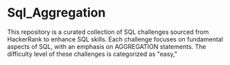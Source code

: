 # Sql_Aggregation
This repository is a curated collection of SQL challenges sourced from HackerRank to enhance SQL skills. 
Each challenge focuses on fundamental aspects of SQL, with an emphasis on AGGREGATION statements.
The difficulty level of these challenges is categorized as "easy,"
